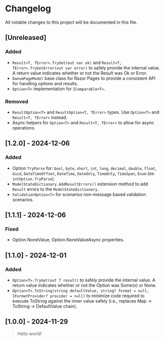 # Changelog

All notable changes to this project will be documented in this file.

## [Unreleased]

### Added

- `Result<T, TError>.TryGet(out var ok)` and `Result<T, TError>.TryGetError(out var error)` to safely provide the internal value. A return value indicates whether or not the Result was Ok or Error.
- `DanomPageModel` base class for Razor Pages to provide a consistent API for handling options and results.
- `Option<T>` implementation for `IComparable<T>`.

### Removed

- `ResultOption<T>` and `ResultOption<T, TError>` types. Use `Option<T>` and `Result<T, TError>` instead.
- Async helpers for `Option<T>` and `Result<T, TError>` to allow for async operations.

## [1.2.0] - 2024-12-06

### Added

- Option `TryParse` for: `bool`, `byte`, `short`, `int`, `long`, `decimal`, `double`, `float`, `Guid`, `DateTimeOffset`, `DateTime`, `DateOnly`, `TimeOnly`, `TimeSpan`, `Enum` (ex: `intOption.TryParse`).
- `ModelStateDictionary.AddResultErrors()` extension method to add `Result` errors to the `ModelStateDictionary`.
- `ValidationOption<T>` for scenarios non-message based validation scenarios.

## [1.1.1] - 2024-12-06

### Fixed

- Option<T>.NoneValue, Option<T>.NoneValueAsync properties.

## [1.1.0] - 2024-12-01

### Added

- `Option<T>.TryGet(out T result)` to safely provide the internal value. A return value indicates whether or not the Option was Some(x) or None.
- `Option<T>.ToString(string defaultValue, string? format = null, IFormatProvider? provider = null)` to minimize code required to execute ToString against the inner value safely (i.e., replaces Map -> ToString -> DefaultValue chain).

## [1.0.0] - 2024-11-29

> Hello world!
